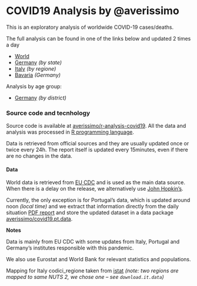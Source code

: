 COVID19 Analysis by @averissimo
================

This is an exploratory analysis of worldwide COVID-19 cases/deaths.

The full analysis can be found in one of the links below and updated 2
times a day

  - [World](https://averissimo.github.io/covid19-analysis/)
  - [Germany](https://averissimo.github.io/covid19-analysis/germany.html)
    *(by state)*
  - [Italy](https://averissimo.github.io/covid19-analysis/italy.html)
    *(by regione)*
  - [Bavaria](https://averissimo.github.io/covid19-analysis/bayer.html)
    *(Germany)*

Analysis by age group:

  - [Germany](https://averissimo.github.io/covid19.de.data/) *(by
    district)*

### Source code and tecnhology

Source code is available at
[averissimo/r-analysis-covid19](https://github.com/averissimo/r-analysis-covid19).
All the data and analysis was processed in [R programming
language](https://www.r-project.org/).

Data is retrieved from official sources and they are usually updated
once or twice every 24h. The report itself is updated every 15minutes,
even if there are no changes in the data.

#### Data

World data is retrieved from [EU
CDC](https://data.europa.eu/euodp/en/data/dataset/covid-19-coronavirus-data)
and is used as the main data source. When there is a delay on the
release, we alternatively use [John
Hopkin’s](https://github.com/CSSEGISandData/COVID-19/).

Currently, the only exception is for Portugal’s data, which is updated
around noon *(local time)* and we extract that information directly from
the daily situation [PDF
report](https://covid19.min-saude.pt/relatorio-de-situacao/) and store
the updated dataset in a data package
[averissimo/covid19.pt.data](https://github.com/averissimo/covid19.pt.data).

**Notes**

Data is mainly from EU CDC with some updates from Italy, Portugal and
Germany’s institutes responsible with this pandemic.

We also use Eurostat and World Bank for relevant statistics and
populations.

Mapping for Italy codici\_regione taken from
[istat](https://www.istat.it/it/archivio/6789) *(note: two regions are
mapped to same NUTS 2, we chose one – see `download.it.data`)*
